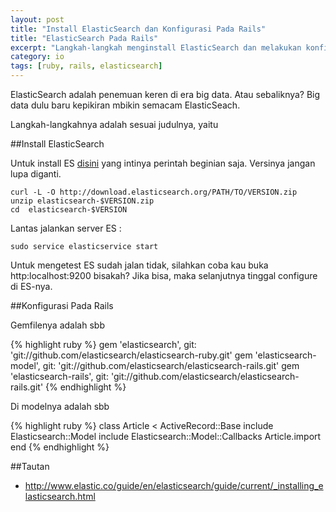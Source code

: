 ```yaml
---
layout: post
title: "Install ElasticSearch dan Konfigurasi Pada Rails"
title: "ElasticSearch Pada Rails"
excerpt: "Langkah-langkah menginstall ElasticSearch dan melakukan konfigurasi pada Rails"
category: io
tags: [ruby, rails, elasticsearch]
---
```


ElasticSearch adalah penemuan keren di era big data. Atau sebaliknya? Big data dulu baru kepikiran mbikin semacam ElasticSeach.

Langkah-langkahnya adalah sesuai judulnya, yaitu


##Install ElasticSearch

Untuk install ES [disini](http://www.elastic.co/guide/en/elasticsearch/guide/current/_installing_elasticsearch.html) yang intinya perintah beginian saja. Versinya jangan lupa diganti.

    curl -L -O http://download.elasticsearch.org/PATH/TO/VERSION.zip
    unzip elasticsearch-$VERSION.zip
    cd  elasticsearch-$VERSION

Lantas jalankan server ES :

    sudo service elasticservice start

Untuk mengetest ES sudah jalan tidak, silahkan coba kau buka http:localhost:9200 bisakah? Jika bisa, maka selanjutnya tinggal configure di ES-nya.

##Konfigurasi Pada Rails

Gemfilenya adalah sbb

{% highlight ruby %}
gem 'elasticsearch', git: 'git://github.com/elasticsearch/elasticsearch-ruby.git'
gem 'elasticsearch-model', git: 'git://github.com/elasticsearch/elasticsearch-rails.git'
gem 'elasticsearch-rails', git: 'git://github.com/elasticsearch/elasticsearch-rails.git'
{% endhighlight %}

Di modelnya adalah sbb

{% highlight ruby %}
class Article < ActiveRecord::Base
  include Elasticsearch::Model
  include Elasticsearch::Model::Callbacks
  Article.import
end
{% endhighlight %}

##Tautan

- http://www.elastic.co/guide/en/elasticsearch/guide/current/_installing_elasticsearch.html
